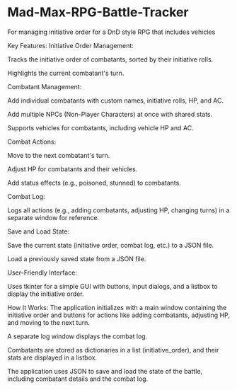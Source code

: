 # Mad-Max-RPG-Battle-Tracker
For managing initiative order for a DnD style RPG that includes vehicles

Key Features:
Initiative Order Management:

Tracks the initiative order of combatants, sorted by their initiative rolls.

Highlights the current combatant's turn.

Combatant Management:

Add individual combatants with custom names, initiative rolls, HP, and AC.

Add multiple NPCs (Non-Player Characters) at once with shared stats.

Supports vehicles for combatants, including vehicle HP and AC.

Combat Actions:

Move to the next combatant's turn.

Adjust HP for combatants and their vehicles.

Add status effects (e.g., poisoned, stunned) to combatants.

Combat Log:

Logs all actions (e.g., adding combatants, adjusting HP, changing turns) in a separate window for reference.

Save and Load State:

Save the current state (initiative order, combat log, etc.) to a JSON file.

Load a previously saved state from a JSON file.

User-Friendly Interface:

Uses tkinter for a simple GUI with buttons, input dialogs, and a listbox to display the initiative order.

How It Works:
The application initializes with a main window containing the initiative order and buttons for actions like adding combatants, adjusting HP, and moving to the next turn.

A separate log window displays the combat log.

Combatants are stored as dictionaries in a list (initiative_order), and their stats are displayed in a listbox.

The application uses JSON to save and load the state of the battle, including combatant details and the combat log.

